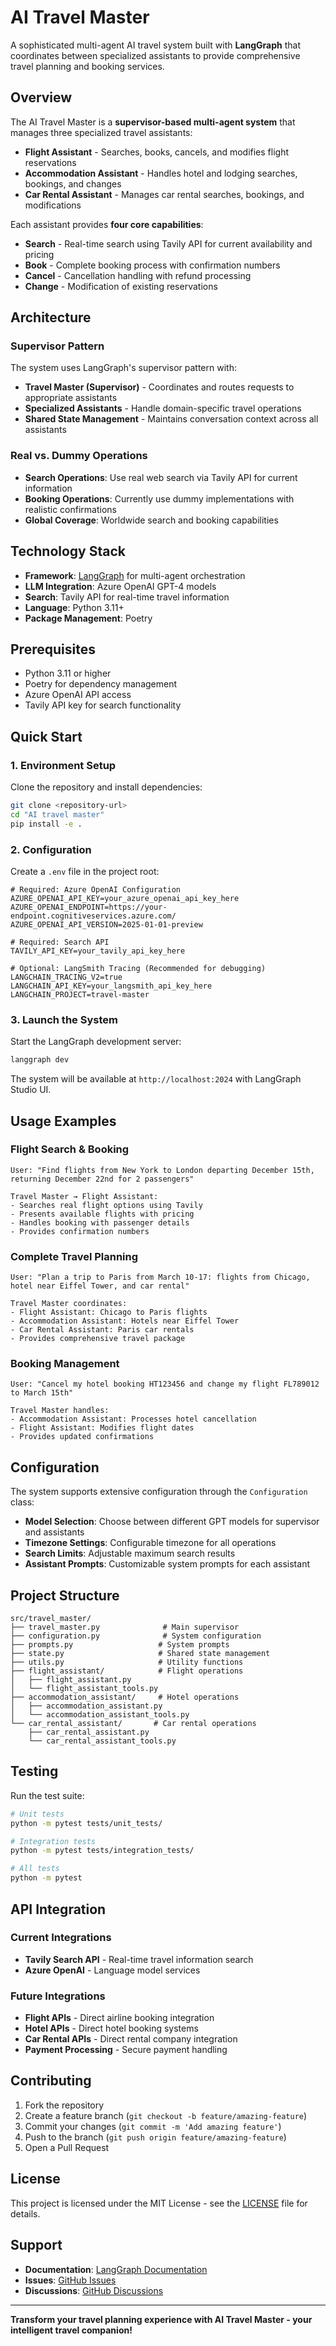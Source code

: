 # AI Travel Master

A sophisticated multi-agent AI travel system built with **LangGraph** that coordinates between specialized assistants to provide comprehensive travel planning and booking services.

## Overview

The AI Travel Master is a **supervisor-based multi-agent system** that manages three specialized travel assistants:

- **Flight Assistant** - Searches, books, cancels, and modifies flight reservations
- **Accommodation Assistant** - Handles hotel and lodging searches, bookings, and changes  
- **Car Rental Assistant** - Manages car rental searches, bookings, and modifications

Each assistant provides **four core capabilities**:
- **Search** - Real-time search using Tavily API for current availability and pricing
- **Book** - Complete booking process with confirmation numbers
- **Cancel** - Cancellation handling with refund processing
- **Change** - Modification of existing reservations

## Architecture

### Supervisor Pattern
The system uses LangGraph's supervisor pattern with:
- **Travel Master (Supervisor)** - Coordinates and routes requests to appropriate assistants
- **Specialized Assistants** - Handle domain-specific travel operations
- **Shared State Management** - Maintains conversation context across all assistants

### Real vs. Dummy Operations
- **Search Operations**: Use real web search via Tavily API for current information
- **Booking Operations**: Currently use dummy implementations with realistic confirmations
- **Global Coverage**: Worldwide search and booking capabilities

## Technology Stack

- **Framework**: [LangGraph](https://langchain-ai.github.io/langgraph/) for multi-agent orchestration
- **LLM Integration**: Azure OpenAI GPT-4 models
- **Search**: Tavily API for real-time travel information
- **Language**: Python 3.11+
- **Package Management**: Poetry

## Prerequisites

- Python 3.11 or higher
- Poetry for dependency management
- Azure OpenAI API access
- Tavily API key for search functionality

## Quick Start

### 1. Environment Setup

Clone the repository and install dependencies:

```bash
git clone <repository-url>
cd "AI travel master"
pip install -e .
```

### 2. Configuration

Create a `.env` file in the project root:

```env
# Required: Azure OpenAI Configuration
AZURE_OPENAI_API_KEY=your_azure_openai_api_key_here
AZURE_OPENAI_ENDPOINT=https://your-endpoint.cognitiveservices.azure.com/
AZURE_OPENAI_API_VERSION=2025-01-01-preview

# Required: Search API
TAVILY_API_KEY=your_tavily_api_key_here

# Optional: LangSmith Tracing (Recommended for debugging)
LANGCHAIN_TRACING_V2=true
LANGCHAIN_API_KEY=your_langsmith_api_key_here
LANGCHAIN_PROJECT=travel-master
```

### 3. Launch the System

Start the LangGraph development server:

```bash
langgraph dev
```

The system will be available at `http://localhost:2024` with LangGraph Studio UI.

## Usage Examples

### Flight Search & Booking
```
User: "Find flights from New York to London departing December 15th, returning December 22nd for 2 passengers"

Travel Master → Flight Assistant:
- Searches real flight options using Tavily
- Presents available flights with pricing
- Handles booking with passenger details
- Provides confirmation numbers
```

### Complete Travel Planning
```
User: "Plan a trip to Paris from March 10-17: flights from Chicago, hotel near Eiffel Tower, and car rental"

Travel Master coordinates:
- Flight Assistant: Chicago to Paris flights
- Accommodation Assistant: Hotels near Eiffel Tower  
- Car Rental Assistant: Paris car rentals
- Provides comprehensive travel package
```

### Booking Management
```
User: "Cancel my hotel booking HT123456 and change my flight FL789012 to March 15th"

Travel Master handles:
- Accommodation Assistant: Processes hotel cancellation
- Flight Assistant: Modifies flight dates
- Provides updated confirmations
```

## Configuration

The system supports extensive configuration through the `Configuration` class:

- **Model Selection**: Choose between different GPT models for supervisor and assistants
- **Timezone Settings**: Configurable timezone for all operations
- **Search Limits**: Adjustable maximum search results
- **Assistant Prompts**: Customizable system prompts for each assistant

## Project Structure

```
src/travel_master/
├── travel_master.py              # Main supervisor
├── configuration.py              # System configuration
├── prompts.py                   # System prompts
├── state.py                     # Shared state management
├── utils.py                     # Utility functions
├── flight_assistant/            # Flight operations
│   ├── flight_assistant.py
│   └── flight_assistant_tools.py
├── accommodation_assistant/     # Hotel operations
│   ├── accommodation_assistant.py
│   └── accommodation_assistant_tools.py
└── car_rental_assistant/       # Car rental operations
    ├── car_rental_assistant.py
    └── car_rental_assistant_tools.py
```

## Testing

Run the test suite:

```bash
# Unit tests
python -m pytest tests/unit_tests/

# Integration tests  
python -m pytest tests/integration_tests/

# All tests
python -m pytest
```

## API Integration

### Current Integrations
- **Tavily Search API** - Real-time travel information search
- **Azure OpenAI** - Language model services

### Future Integrations
- **Flight APIs** - Direct airline booking integration
- **Hotel APIs** - Direct hotel booking systems
- **Car Rental APIs** - Direct rental company integration
- **Payment Processing** - Secure payment handling

## Contributing

1. Fork the repository
2. Create a feature branch (`git checkout -b feature/amazing-feature`)
3. Commit your changes (`git commit -m 'Add amazing feature'`)
4. Push to the branch (`git push origin feature/amazing-feature`)
5. Open a Pull Request

## License

This project is licensed under the MIT License - see the [LICENSE](LICENSE) file for details.

## Support

- **Documentation**: [LangGraph Documentation](https://langchain-ai.github.io/langgraph/)
- **Issues**: [GitHub Issues](https://github.com/your-repo/issues)
- **Discussions**: [GitHub Discussions](https://github.com/your-repo/discussions)

---

**Transform your travel planning experience with AI Travel Master - your intelligent travel companion!**